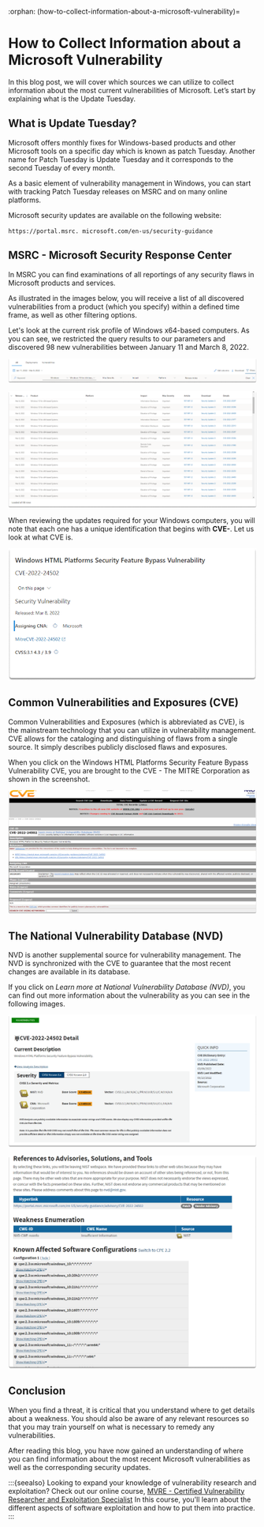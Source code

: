:orphan:
(how-to-collect-information-about-a-microsoft-vulnerability)=

# How to Collect Information about a Microsoft Vulnerability

In this blog post, we will cover which sources we can utilize to collect information about the most current vulnerabilities of Microsoft. Let’s start by explaining what is the Update Tuesday.

## What is Update Tuesday?

Microsoft offers monthly fixes for Windows-based products and other Microsoft tools on a specific day which is known as patch Tuesday. Another name for Patch Tuesday is Update Tuesday and it corresponds to the second Tuesday of every month.

As a basic element of vulnerability management in Windows, you can start with tracking Patch Tuesday releases on MSRC and on many online platforms.

Microsoft security updates are available on the following website:

`https://portal.msrc. microsoft.com/en-us/security-guidance`

## MSRC - Microsoft Security Response Center

In MSRC you can find examinations of all reportings of any security flaws in Microsoft products and services.

As illustrated in the images below, you will receive a list of all discovered vulnerabilities from a product (which you specify) within a defined time frame, as well as other filtering options.

Let's look at the current risk profile of Windows x64-based computers. As you can see, we restricted the query results to our parameters and discovered 98 new vulnerabilities between January 11 and March 8, 2022.

![alt img](images/microsoft-vulnerability-7.png)

![alt img](images/microsoft-vulnerability-6.png)

When reviewing the updates required for your Windows computers, you will note that each one has a unique identification that begins with **CVE-**. Let us look at what CVE is.

![alt img](images/microsoft-vulnerability-5.png)

## Common Vulnerabilities and Exposures (CVE)

Common Vulnerabilities and Exposures (which is abbreviated as CVE), is the mainstream technology that you can utilize in vulnerability management. CVE allows for the cataloging and distinguishing of flaws from a single source. It simply describes publicly disclosed flaws and exposures.

When you click on the Windows HTML Platforms Security Feature Bypass Vulnerability CVE, you are brought to the CVE - The MITRE Corporation as shown in the screenshot.

![alt img](images/microsoft-vulnerability-8.png)

## The National Vulnerability Database (NVD)

NVD is another supplemental source for vulnerability management. The NVD is synchronized with the CVE to guarantee that the most recent changes are available in its database.

If you click on _Learn more at National Vulnerability Database (NVD)_, you can find out more information about the vulnerability as you can see in the following images.

![alt img](images/microsoft-vulnerability-9.png)

![alt img](images/microsoft-vulnerability-10.png)

## Conclusion

When you find a threat, it is critical that you understand where to get details about a weakness. You should also be aware of any relevant resources so that you may train yourself on what is necessary to remedy any vulnerabilities.

After reading this blog, you have now gained an understanding of where you can find information about the most recent Microsoft vulnerabilities as well as the corresponding security updates.

:::{seealso}
Looking to expand your knowledge of vulnerability research and exploitation? Check out our online course, [MVRE - Certified Vulnerability Researcher and Exploitation Specialist](https://www.mosse-institute.com/certifications/mvre-vulnerability-researcher-and-exploitation-specialist.html) In this course, you'll learn about the different aspects of software exploitation and how to put them into practice.
:::
